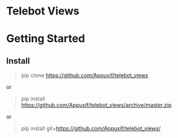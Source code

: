 # Telebot Views


# Getting Started

## Install
> pip clone https://github.com/Appuxif/telebot_views  

or

> pip install https://github.com/Appuxif/telebot_views/archive/master.zip  

or 

> pip install git+https://github.com/Appuxif/telebot_views/
